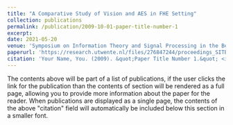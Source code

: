 ```yaml
---
title: "A Comparative Study of Vision and AES in FHE Setting"
collection: publications
permalink: /publication/2009-10-01-paper-title-number-1
excerpt:
date: 2021-05-20
venue: 'Symposium on Information Theory and Signal Processing in the Benelux'
paperurl: 'https://research.utwente.nl/files/276847244/proceedings_SITB2021.pdf'
citation: 'Your Name, You. (2009). &quot;Paper Title Number 1.&quot; <i>Journal 1</i>. 1(1).'
---
```


The contents above will be part of a list of publications, if the user clicks the link for the publication than the contents of section will be rendered as a full page, allowing you to provide more information about the paper for the reader. When publications are displayed as a single page, the contents of the above "citation" field will automatically be included below this section in a smaller font.

